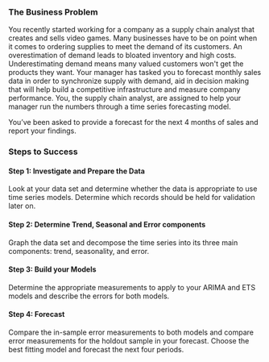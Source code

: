 ### The Business Problem

You recently started working for a company as a supply chain analyst that creates and sells video games. Many businesses have to be on point when it comes to ordering supplies to meet the demand of its customers. An overestimation of demand leads to bloated inventory and high costs. Underestimating demand means many valued customers won't get the products they want. Your manager has tasked you to forecast monthly sales data in order to synchronize supply with demand, aid in decision making that will help build a competitive infrastructure and measure company performance. You, the supply chain analyst, are assigned to help your manager run the numbers through a time series forecasting model.

You’ve been asked to provide a forecast for the next 4 months of sales and report your findings.

### Steps to Success

#### Step 1: Investigate and Prepare the Data

Look at your data set and determine whether the data is appropriate to use time series models. Determine which records should be held for validation later on.

#### Step 2: Determine Trend, Seasonal and Error components

Graph the data set and decompose the time series into its three main components: trend, seasonality, and error.

#### Step 3: Build your Models

Determine the appropriate measurements to apply to your ARIMA and ETS models and describe the errors for both models.

#### Step 4: Forecast

Compare the in-sample error measurements to both models and compare error measurements for the holdout sample in your forecast. Choose the best fitting model and forecast the next four periods.